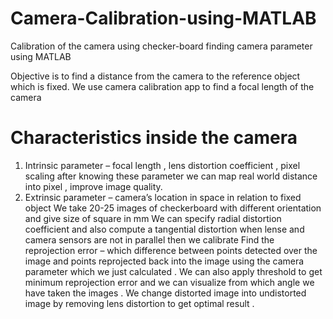 # Camera-Calibration-using-MATLAB
Calibration of the camera using checker-board finding camera parameter using MATLAB


Objective is to find a distance from the camera to the reference object which is fixed.
We use camera calibration app to find a focal length of the camera 
# Characteristics inside the camera 
1) Intrinsic parameter – focal length , lens distortion coefficient , pixel scaling after knowing these parameter we can map real world distance into pixel , improve image quality.
2) Extrinsic parameter – camera’s location in space in relation to fixed object 
We take 20-25 images of checkerboard with different orientation and give size of square in mm 
We can specify radial distortion coefficient and also compute a tangential distortion when lense and camera sensors are not in parallel then we calibrate 
Find the reprojection error – which difference between points detected over the image and points reprojected back into the image using the camera parameter which we just calculated . 
We can also apply threshold to get minimum reprojection error and we can visualize from which angle we have taken the images .
We change distorted image into undistorted image by removing lens distortion to get optimal result .

